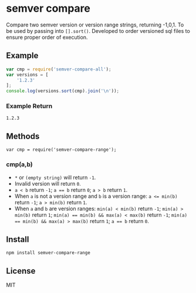 # semver compare 
Compare two semver version or version range strings, returning -1,0,1. To be used by passing into `[].sort()`. Developed to order versioned sql files to ensure proper order of execution.

## Example
```javascript
var cmp = require('semver-compare-all');
var versions = [
    '1.2.3'
];
console.log(versions.sort(cmp).join('\n'));
```

### Example Return
```
1.2.3
```

## Methods
`var cmp = require('semver-compare-range');`

### cmp(a,b)
- `*` or `(empty string)` will return `-1`.
- Invalid version will return `0`.
- `a < b` return `-1`; `a == b` return `0`; `a > b` return `1`.
- When `a` is not a version range and `b` is a version range: `a <= min(b)` return `-1`; `a > min(b)` return `1`.
- When `a` and `b` are version ranges: `min(a) < min(b)` return `-1`; `min(a) > min(b)` return `1`; `min(a) == min(b) && max(a) < max(b)` return `-1`;  `min(a) == min(b) && max(a) > max(b)` return `1`; `a == b` return `0`.

## Install
`npm install semver-compare-range`

## License
MIT